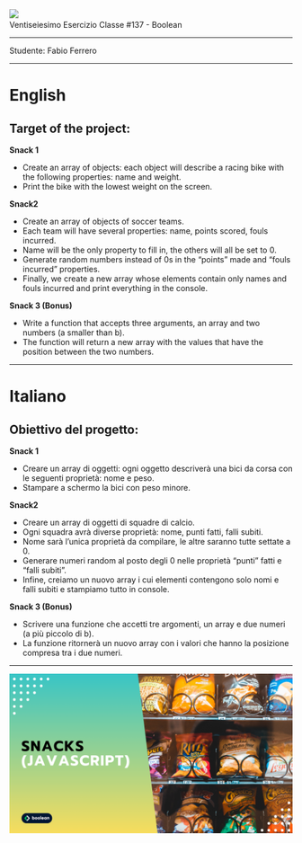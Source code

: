 <img src="https://lwfiles.mycourse.app/6368e5089f20781a7e4f1805-public/2c162927114072f9ebbf04043a593fb9.png" width="200">
<br>
Ventiseiesimo Esercizio Classe #137 - Boolean

---

Studente: Fabio Ferrero

---
# English

## Target of the project:
**Snack 1**
- Create an array of objects: each object will describe a racing bike with the following properties: name and weight.
- Print the bike with the lowest weight on the screen.

**Snack2**
- Create an array of objects of soccer teams.
- Each team will have several properties: name, points scored, fouls incurred.
- Name will be the only property to fill in, the others will all be set to 0.
- Generate random numbers instead of 0s in the “points” made and “fouls incurred” properties.
- Finally, we create a new array whose elements contain only names and fouls incurred and print everything in the console.

**Snack 3 (Bonus)**
- Write a function that accepts three arguments, an array and two numbers (a smaller than b).
- The function will return a new array with the values that have the position between the two numbers.

---
# Italiano

## Obiettivo del progetto:
**Snack 1**
- Creare un array di oggetti: ogni oggetto descriverà una bici da corsa con le seguenti proprietà: nome e peso.
- Stampare a schermo la bici con peso minore.

**Snack2**
- Creare un array di oggetti di squadre di calcio.
- Ogni squadra avrà diverse proprietà: nome, punti fatti, falli subiti.
- Nome sarà l’unica proprietà da compilare, le altre saranno tutte settate a 0.
- Generare numeri random al posto degli 0 nelle proprietà “punti” fatti e “falli subiti”.
- Infine, creiamo un nuovo array i cui elementi contengono solo nomi e falli subiti e stampiamo tutto in console.

**Snack 3 (Bonus)**
- Scrivere una funzione che accetti tre argomenti, un array e due numeri (a più piccolo di b).
- La funzione ritornerà un nuovo array con i valori che hanno la posizione compresa tra i due numeri.


---

<img src="./cover.png">